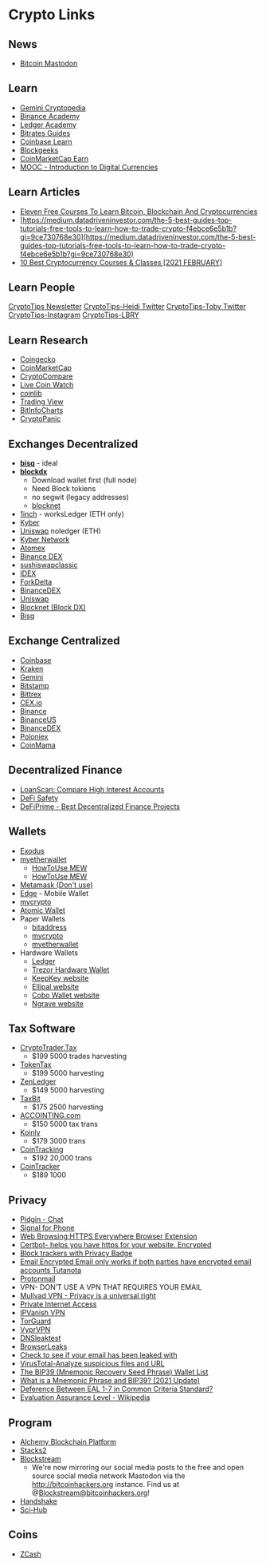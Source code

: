 # Crypto Links

## News

- [Bitcoin Mastodon](https://bitcoinhackers.org/about)

## Learn

- [Gemini Cryptopedia](https://www.gemini.com/cryptopedia)
- [Binance Academy](https://academy.binance.com/en)
- [Ledger Academy](https://www.ledger.com/academy)
- [Bitrates Guides](https://www.bitrates.com/guides)
- [Coinbase Learn](https://www.coinbase.com/learn)
- [Blockgeeks](https://blockgeeks.com/)
- [CoinMarketCap Earn](https://coinmarketcap.com/earn/)
- [MOOC - Introduction to Digital Currencies](https://www.unic.ac.cy/blockchain/free-mooc/#tab-courseoutline)

## Learn Articles

- [Eleven Free Courses To Learn Bitcoin, Blockchain And Cryptocurrencies](https://www.forbes.com/sites/rogerhuang/2019/08/12/eleven-free-courses-to-learn-bitcoin-blockchain-and-cryptocurrencies/?sh=605d3b2450a7)
- [https://medium.datadriveninvestor.com/the-5-best-guides-top-tutorials-free-tools-to-learn-how-to-trade-crypto-f4ebce6e5b1b?gi=9ce730768e30](https://medium.datadriveninvestor.com/the-5-best-guides-top-tutorials-free-tools-to-learn-how-to-trade-crypto-f4ebce6e5b1b?gi=9ce730768e30)
- [10 Best Cryptocurrency Courses &amp; Classes [2021 FEBRUARY]](https://digitaldefynd.com/best-courses-for-learning-bitcoin-earning-mining-and-trading/)

## Learn People

[CryptoTips Newsletter](https://learningcrypto.com)
[CryptoTips-Heidi Twitter](https://twitter.com/blockchainchick)
[CryptoTips-Toby Twitter](https://twitter.com/juststacksats)
[CryptoTips-Instagram](https://www.instagram.com/realcryptotips/)
[CryptoTips-LBRY](https://lbry.tv/@Crypto-Tips:b )

## Learn Research

- [Coingecko](https://www.coingecko.com/en)
- [CoinMarketCap](https://coinmarketcap.com/)
- [CryptoCompare](https://www.cryptocompare.com/)
- [Live Coin Watch](https://www.livecoinwatch.com/)
- [coinlib](https://coinlib.io/)
- [Trading View](https://www.tradingview.com/)
- [BitInfoCharts](https://bitinfocharts.com/)
- [CryptoPanic](https://cryptopanic.com)

## Exchanges Decentralized

- [**bisq**](https://bisq.network/) - ideal
- [**blockdx**](https://blockdx.com)
  - Download wallet first (full node)
  - Need Block tokiens
  - no segwit (legacy addresses)
  - [blocknet](https://blocknet.co)
- [1inch](https://1inch.exchange/#/) - worksLedger (ETH only)
- [Kyber](https://kyberswap.com)
- [Uniswap](https://uniswap.org/) noledger (ETH)
- [Kyber Network](https://ropsten.kyber.network)
- [Atomex](https://atomex.me/)
- [Binance DEX](https://www.binance.org/en)
- [sushiswapclassic](https://sushiswapclassic.org/)
- [IDEX](https://idex.market)
- [ForkDelta](https://forkdelta.app)
- [BinanceDEX](https://binance.org)
- [Uniswap](https://app.uniswap.org)
- [Blocknet (Block DX)](https://docs.blocknet.co/blockdx/setup/)
- [Bisq](https://bisq.network)

## Exchange Centralized

- [Coinbase](https://www.coinbase.com)
- [Kraken](https://www.kraken.com/)
- [Gemini](https://www.gemini.com/)
- [Bitstamp](https://www.bitstamp.com/)
- [Bittrex](https://www.bittrex.com/)
- [CEX.io](https://cex.io/)
- [Binance](https://www.binance.com/en/)
- [BinanceUS](https://www.binance.us/en/login)
- [BinanceDEX](https://www.binance.org/en)
- [Poloniex](https://www.poloniex.com/)
- [CoinMama](https://www.coinmama.com)

## Decentralized Finance

- [LoanScan: Compare High Interest Accounts](https://loanscan.io/)
- [DeFi Safety](https://defisafety.com/)
- [DeFiPrime - Best Decentralized Finance Projects](https://defiprime.com/)

## Wallets

- [Exodus](https://www.exodus.io/)
- [myetherwallet](https://www.myetherwallet.com)
  - [HowToUse MEW](https://medium.com/myetherwallet/lets-make-it-official-mew-v5-myetherwallet-s-all-new-interface-is-here-2063117180a4)
  - [HowToUse MEW](https://lbry.tv/@Crypto-Tips:b/how-to-use-myetherwallet:f)
- [Metamask (Don't use)](https://metamask.io/)
- [Edge](https://edge.app/) - Mobile Wallet
- [mycrypto](https://mycrypto.com/account)
- [Atomic Wallet](https://atomicwallet.io/)
- Paper Wallets
  - [bitaddress](https://www.bitaddress.org)
  - [mycrypto](https://mycrypto.com/account)
  - [myetherwallet](https://www.myetherwallet.com)
- Hardware Wallets
  - [Ledger](https://www.ledger.com/)
  - [Trezor Hardware Wallet](https://trezor.io/)
  - [KeepKey website](https://shapeshift.com/keepkey)
  - [Ellipal website](https://www.ellipal.com/)
  - [Cobo Wallet website](https://cobo.com/hardware-wallet/cobo-vault)
  - [Ngrave website](https://www.ngrave.io/ )
  
## Tax Software

- [CryptoTrader.Tax](https://cryptotrader.tax/pricing)
  - $199 5000 trades harvesting
- [TokenTax](https://tokentax.co/?via=coincodecap)
  - $199 5000 harvesting
- [ZenLedger](https://zenledger.io/)
  - $149 5000 harvesting
- [TaxBit](https://taxbit.com/pricing/)
  - $175 2500 harvesting
- [ACCOINTING.com](https://www.accointing.com/en/pricing/us)
  - $150 5000 tax trans
- [Koinly](https://koinly.io/)
  - $179 3000 trans
- [CoinTracking](https://cointracking.info/pro.php)
  - $192 20,000 trans
- [CoinTracker](https://www.cointracker.io/tax/2019/plans)
  - $189 1000

## Privacy

- [Pidgin - Chat](https://pidgin.im/)
- [Signal for Phone](https://www.signal.org/)
- [Web Browsing:HTTPS Everywhere Browser Extension](https://www.eff.org/https-everywhere)
- [Certbot- helps you have https for your website. Encrypted](https://certbot.eff.org/)
- [Block trackers with Privacy Badge](https://privacybadger.org/)
- [Email Encrypted Email only works if both parties have encrypted email accounts Tutanota](https://www.tutanota.com/)
- [Protonmail](https://mail.protonmail.com/login)
- VPN- DON’T USE A VPN THAT REQUIRES YOUR EMAIL
- [Mullvad VPN - Privacy is a universal right](https://mullvad.net/en/)
- [Private Internet Access](https://www.privateinternetaccess.com/)
- [IPVanish VPN](https://www.ipvanish.com/)
- [TorGuard](https://torguard.net/)
- [VyprVPN](https://get.vyprvpn.com/)
- [DNSleaktest](http://DNSleaktest.com)
- [BrowserLeaks](https://browserleaks.com/)
- [Check to see if your email has been leaked with](https://haveibeenpwned.com/)
- [VirusTotal-Analyze suspicious files and URL](https://www.virustotal.com/gui/home/upload)
- [The BIP39 (Mnemonic Recovery Seed Phrase) Wallet List](https://www.blockplate.com/blogs/blockplate/list-of-bip39-wallets-mnemonic-seed)
- [What is a Mnemonic Phrase and BIP39? (2021 Update)](https://privacypros.io/wallets/mnemonic-phrase)
- [Deference Between EAL 1-7 in Common Criteria Standard?](https://security.stackexchange.com/questions/77161/deference-between-eal-1-7-in-common-criteria-standard)
- [Evaluation Assurance Level - Wikipedia](https://en.wikipedia.org/wiki/Evaluation_Assurance_Level)

## Program

- [Alchemy Blockchain Platform](https://blog.alchemyapi.io/)
- [Stacks2](https://stacks2.com/)
- [Blockstream](https://blockstream.com/)
  - We're now mirroring our social media posts to the free and open source social media network Mastodon via the http://bitcoinhackers.org instance. Find us at @Blockstream@bitcoinhackers.org!
- [Handshake](https://handshake.org/)
- [Sci-Hub](http://sci-hub.hns.hns.to/)

## Coins

- [ZCash](https://electriccoin.co/)








